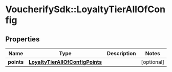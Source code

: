 # VoucherifySdk::LoyaltyTierAllOfConfig

## Properties

| Name | Type | Description | Notes |
| ---- | ---- | ----------- | ----- |
| **points** | [**LoyaltyTierAllOfConfigPoints**](LoyaltyTierAllOfConfigPoints.md) |  | [optional] |

